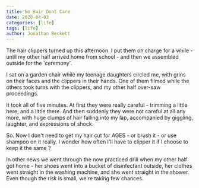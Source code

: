 ```yaml
---
title: No Hair Dont Care
date: 2020-04-03
categories: [life]
tags: [life]
author: Jonathan Beckett
---
```


The hair clippers turned up this afternoon. I put them on charge for a while - until my other half arrived home from school - and then we assembled outside for the 'ceremony'.

I sat on a garden chair while my teenage daughters circled me, with grins on their faces and the clippers in their hands. One of them filmed while the others took turns with the clippers, and my other half over-saw proceedings.

It took all of five minutes. At first they were really careful - trimming a little here, and a little there. And then suddenly they were not careful at all any more, with huge clumps of hair falling into my lap, accompanied by giggling, laughter, and expressions of shock.

So. Now I don't need to get my hair cut for AGES - or brush it - or use shampoo on it really. I wonder how often I'll have to clipper it if I choose to keep it the same ?

In other news we went through the now practiced drill when my other half got home - her shoes went into a bucket of disinfectant outside, her clothes went straight in the washing machine, and she went straight in the shower. Even though the risk is small, we're taking few chances.